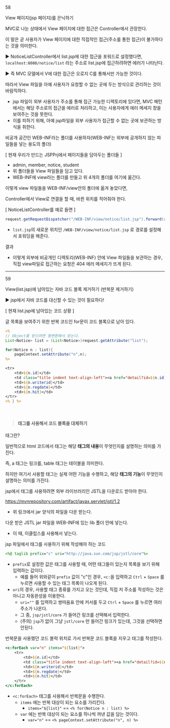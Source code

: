 58

View 페이지(jsp 페이지)를 은닉하기



MVC로 나눈 상태에서 View 페이지에 대한 접근은 Controller에서 관장한다.

이 말은 곧 사용자가 View 페이지에 대한 직접적인 접근(주소를 통한 접근)이 불가하다는 것을 의미한다.

▶ NoticeListController에서 list.jsp에 대한 접근을 포워드로 설정했다면, `localhost:8080/notice/list` 라는 주소로 list.jsp에 접근하려하면 에러가 나타난다.

▶ 즉 MVC 모델에서 V에 대한 접근은 오로지 C를 통해서만 가능한 것이다. 





따라서 View 파일을 아예 사용자가 요청할 수 없는 곳에 두는 방식으로 관리하는 것이 바람직하다.

* jsp 파일이 외부 사용자가 주소를 통해 접근 가능한 디렉토리에 있다면, MVC 패턴에서는 해당 주소로의 접근을 에러로 처리하고, 이는 사용자에게 에러 메세지 창을 보여주는 것을 뜻한다.
* 이를 피하기 위해, 아예 jsp파일을 외부 사용자가 접근할 수 없는 곳에 보관하는 방식을 취한다.  

  

  

비공개 공간인 WEB-INF라는 폴더를 사용하자(WEB-INF는 외부에 공개하지 않는 파일들을 넣는 용도의 폴더)

[ 현재 우리가 만드는 JSPPrj에서 페이지들을 담아두는 폴더들 ]

* admin, member, notice, student
* 위 폴더들을 View 파일들을 담고 있다.
* WEB-INF에  view라는 폴더를 만들고 위 4개의 폴더를 여기에 옮긴다.

  

  

이렇게 view 파일들을 WEB-INF/view안의 폴더에 옮겨 놓았다면, 

Controller에서 View로 연결을 할 때, 바뀐 위치를 적어줘야 한다.

[ NoticeListController를 예로 들면 ]

```java
request.getRequestDispatcher("/WEB-INF/view/notice/list.jsp").forward(request,response)
```

* `list.jsp`의 새로운 위치인 `/WEB-INF/view/notice/list.jsp` 로 경로를 설정해서 포워딩을 해준다. 





결과

* 이렇게 외부에 비공개인 디렉토리(WEB-INF) 안에 View 파일들을 보관하는 경우, 직접 view파일로 접근하는 요청은 404 에러 메세지가 뜨게 된다.

  

---

59

View(list.jsp)에 남아있는 자바 코드 블록 제거하기 (반복문 제거하기)

▶ jsp에서 자바 코드를 대신할 수 있는 것이 필요하다!

  

[ 현재 list.jsp에 남아있는 코드 상황 ]

글 목록을 보여주기 위한 반복 코드인 for문이 코드 블록으로 남아 있다. 

```jsp
<%
// Object를 받으려면 형변환해서 받는다.
List<Notice> list = (List<Notice>)request.getAttribute("list");

for(Notice n : list){
    pageContext.setAttribute("n",n);
%>

<tr>
    <td>${n.id}</td>
    <td class="title indent text-align-left"><a href="detail?id=${n.id}">${n.title}</a></td>
    <td>${n.writerid}</td>
    <td>${n.regdate}</td>
    <td>${n.hit}</td>
</tr>
<% } %>
```

​    

  

> #### 태그를 사용해서 코드 블록을 대체하기

  

태그란?

일반적으로 html 코드에서 태그는 해당 **태그의 내용**이 무엇인지를 설명하는 의미를 가진다.

즉, a 태그는 링크를, table 태그는 테이블을 의미한다.

하지만 여기서 사용할 태그는 실제 어떤 기능을 수행하고, 해당 **태그의 기능**이 무엇인지 설명하는 의미를 가진다.



jsp에서 태그를 사용하려면 외부 라이브러리인 JSTL을 다운로드 받아야 한다.

https://mvnrepository.com/artifact/javax.servlet/jstl/1.2 

* 위 링크에서 jar 양식의 파일을 다운 받는다.

  

다운 받은 JSTL jar 파일을 WEB-INF에 있는 lib 폴더 안에 넣는다. 

* 이 때, 이클립스를 사용해서 넣는다. 

  

  

jsp 파일에서 태그를 사용하기 위해 작성해야 하는 코드

```jsp
<%@ taglib prefix="c" uri="http://java.sun.com/jsp/jstl/core"%>
```

* `prefix`로 설정한 값은 태그를 사용할 때, 어떤 태그들이 있는지 목록을 보기 위해 입력하는 값이다. 
  * 예를 들어 위와같이 `prefix` 값이 "c"인 경우, `<c:`을 입력하고 `Ctrl` + `Space` 를 누르면 사용할 수 있는 태그 목록이 나오게 된다.
* `uri`의 경우, 사용할 태그 종류를 가지고 오는 것인데, 직접 저 주소를 작성하는 것은 아니고 자동완성을 이용한다.
  * `uri=""` 를 입력하고 쌍따옴표 안에 커서를 두고 `Ctrl` + `Space` 를 누르면 여러 주소가 나온다.
  * 그 중, `jsp/jstl/core` 가 들어간 링크를 선택해서 입력한다.
  * (주의)  `jsp`가 없이 그냥 `jstl/core` 만 들어간 링크가 있는데, 그것을 선택하면 안된다. 

  

  

반복문을 사용했던 코드 블럭 위치로 가서 반복문 코드 블록을 지우고 태그를 작성한다.

```jsp
<c:forEach var="n" items="${list}">
    <tr>
        <td>${n.id}</td>
        <td class="title indent text-align-left"><a href="detail?id=${n.id}">${n.title}</a></td>
        <td>${n.writerid}</td>
        <td>${n.regdate}</td>
        <td>${n.hit}</td>
    </tr>
</c:forEach>		
```

* `<c:forEach>` 태그를 사용해서 반복문을 수행한다.
  * `items` 에는 반복 대상이 되는 요소를 가리킨다. 
    * `items="${list}"`  == `<% for(Notice n : list) %>`
  * `var` 에는 반복 대상이 되는 요소를 하나씩 꺼낸 값을 담는 것이다. 
    * `var="n"` == `<% pageContext.setAttribute("n", n) %>`